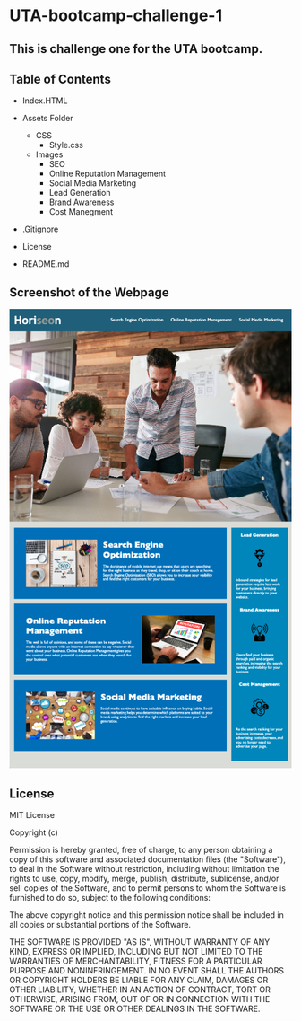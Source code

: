 # UTA-bootcamp-challenge-1


## This is challenge one for the UTA bootcamp.

## Table of Contents
* Index.HTML
* Assets Folder
    * CSS
        * Style.css
    * Images
        * SEO 
        * Online Reputation Management
        * Social Media Marketing
        * Lead Generation
        * Brand Awareness
        * Cost Manegment


* .Gitignore
* License 
* README.md

## Screenshot of the Webpage
![A screnshot of the webpage](./assets/images/challenge-one-screen-shot.png 'Screen Shot of Webpage')

## License
MIT License

Copyright (c)

Permission is hereby granted, free of charge, to any person obtaining a copy
of this software and associated documentation files (the "Software"), to deal
in the Software without restriction, including without limitation the rights
to use, copy, modify, merge, publish, distribute, sublicense, and/or sell
copies of the Software, and to permit persons to whom the Software is
furnished to do so, subject to the following conditions:

The above copyright notice and this permission notice shall be included in all
copies or substantial portions of the Software.

THE SOFTWARE IS PROVIDED "AS IS", WITHOUT WARRANTY OF ANY KIND, EXPRESS OR
IMPLIED, INCLUDING BUT NOT LIMITED TO THE WARRANTIES OF MERCHANTABILITY,
FITNESS FOR A PARTICULAR PURPOSE AND NONINFRINGEMENT. IN NO EVENT SHALL THE
AUTHORS OR COPYRIGHT HOLDERS BE LIABLE FOR ANY CLAIM, DAMAGES OR OTHER
LIABILITY, WHETHER IN AN ACTION OF CONTRACT, TORT OR OTHERWISE, ARISING FROM,
OUT OF OR IN CONNECTION WITH THE SOFTWARE OR THE USE OR OTHER DEALINGS IN THE
SOFTWARE.